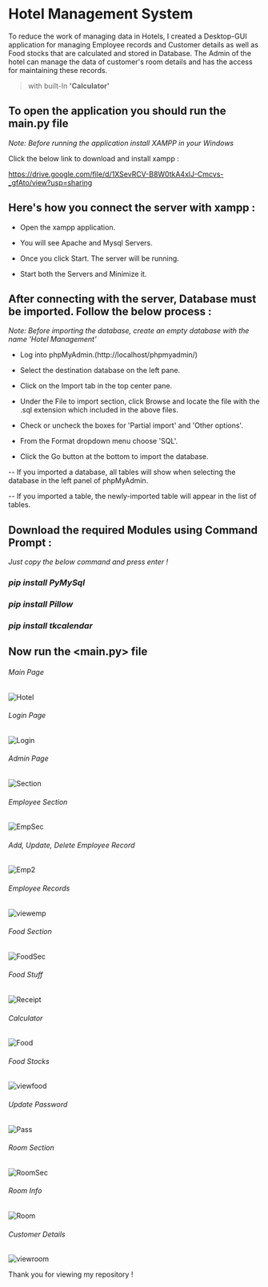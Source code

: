 # Hotel Management System 

To reduce the work of managing data in Hotels, I created a Desktop-GUI application for managing Employee records and Customer details as well as Food stocks that are calculated and stored in Database. The Admin of the hotel can manage the data of customer's room details and has the access for maintaining these records.

> with  built-In  **'Calculator'**

## To open the application you should run the main.py file

*Note: Before running the application install XAMPP in your Windows*

Click the below link to download and install xampp :

https://drive.google.com/file/d/1XSevRCV-B8W0tkA4xlJ-Cmcvs-_gfAto/view?usp=sharing

## Here's how you connect the server with xampp :

- Open the xampp application.

- You will see Apache and Mysql Servers.

- Once you click Start. The server will be running.

- Start both the Servers and Minimize it.



## After connecting with the server, Database must be imported. Follow the below process :

*Note: Before importing the database, create an empty database with the name 'Hotel Management'*

- Log into phpMyAdmin.(http://localhost/phpmyadmin/)

- Select the destination database on the left pane.

- Click on the Import tab in the top center pane.

- Under the File to import section, click Browse and locate the file with the .sql extension which included in the above files.

- Check or uncheck the boxes for 'Partial import' and 'Other options'.

- From the Format dropdown menu choose 'SQL'.

- Click the Go button at the bottom to import the database.

-- If you imported a database, all tables will show when selecting the database in the left panel of phpMyAdmin.

-- If you imported a table, the newly-imported table will appear in the list of tables.

## Download the required Modules using Command Prompt :
 *Just copy the below command and press enter !*
 
 ### *pip install PyMySql*
 
 ### *pip install Pillow*
 
 ### *pip install tkcalendar*

## Now run the <main.py> file
###### Main Page

![Hotel](https://user-images.githubusercontent.com/85886688/141694583-de018b49-960e-41d2-a8bd-8dfe876325af.png)

###### Login Page

![Login](https://user-images.githubusercontent.com/85886688/141691823-08d2e875-1f58-4779-b91e-dbbe831fc3dc.png)

###### Admin Page

![Section](https://user-images.githubusercontent.com/85886688/141694595-bc001e81-02ee-4f3d-bb70-0b5666e9f61b.png)

###### Employee Section

![EmpSec](https://user-images.githubusercontent.com/85886688/141691936-77fc6665-3af9-4064-8617-281d91783bd5.png)

###### Add, Update, Delete Employee Record

![Emp2](https://user-images.githubusercontent.com/85886688/141691947-2f217faa-67b9-441b-afde-f9fb9ed91170.png)

###### Employee Records

![viewemp](https://user-images.githubusercontent.com/85886688/141691957-dd7f3b2b-8fba-4a73-878a-1d77ca2aafcb.png)

###### Food Section

![FoodSec](https://user-images.githubusercontent.com/85886688/141691969-7a9dd71c-76e5-44cf-8720-74a9fd56739c.png)

###### Food Stuff

![Receipt](https://user-images.githubusercontent.com/85886688/141691977-a34b2490-d61f-4546-9531-2f26a77dd397.png)

###### Calculator 

![Food](https://user-images.githubusercontent.com/85886688/141692010-43db5143-7d2b-4417-a01b-3d84aaa62130.png)

###### Food Stocks

![viewfood](https://user-images.githubusercontent.com/85886688/141691998-b7963807-c9fa-48a7-8c73-ee31848dd591.png)

###### Update Password

![Pass](https://user-images.githubusercontent.com/85886688/141694571-40500fcc-b38f-4c22-bc63-3db1952f2bf7.png)

###### Room Section

![RoomSec](https://user-images.githubusercontent.com/85886688/141692018-6af966e4-0ebd-4224-8319-6ccfe9e99dcc.png)

###### Room Info

![Room](https://user-images.githubusercontent.com/85886688/141692023-d6ff82a1-d2bc-43fe-9901-fb25fe1edaad.png)

###### Customer Details

![viewroom](https://user-images.githubusercontent.com/85886688/141692062-30b6db62-421a-40b6-872a-5f39a34d2ba4.png)

Thank you for viewing my repository !
